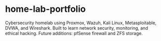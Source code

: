 # home-lab-portfolio
Cybersecurity homelab using Proxmox, Wazuh, Kali Linux, Metasploitable, DVWA, and Wireshark. Built to learn network security, monitoring, and ethical hacking. Future additions: pfSense firewall and ZFS storage.
